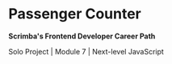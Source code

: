 # Passenger Counter

**Scrimba's Frontend Developer Career Path**

Solo Project | Module 7 | Next-level JavaScript
